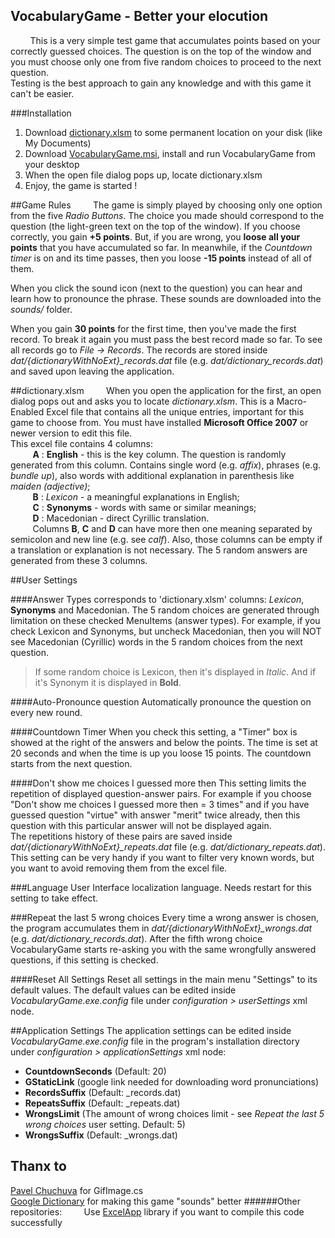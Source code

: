 VocabularyGame - Better your elocution
-----------------------------------------------------
&nbsp;&nbsp;&nbsp;&nbsp;&nbsp;&nbsp;&nbsp;&nbsp;This is a very simple test game that accumulates points based on your correctly guessed choices. The question is on the top of the window and you must choose only one from five random choices to proceed to the next question.  
Testing is the best approach to gain any knowledge and with this game it can't be easier.

###Installation
1. Download [dictionary.xlsm](dictionary.xlsm?raw=true) to some permanent location on your disk (like My Documents)
2. Download [VocabularyGame.msi](/VocabularyGame.msi?raw=true), install and run VocabularyGame from your desktop
3. When the open file dialog pops up, locate dictionary.xlsm
4. Enjoy, the game is started !

##Game Rules
&nbsp;&nbsp;&nbsp;&nbsp;&nbsp;&nbsp;&nbsp;&nbsp;The game is simply played by choosing only one option from the five *Radio Buttons*. The choice you made should correspond to the question (the light-green text on the top of the window). If you choose correctly, you gain **+5 points**. But, if you are wrong, you **loose all your points** that you have accumulated so far. In meanwhile, if the *Countdown timer* is on and its time passes, then you loose **-15 points** instead of all of them.
 
When you click the sound icon (next to the question) you can hear and learn how to pronounce the phrase. These sounds are downloaded into the *sounds/* folder.
 
When you gain **30 points** for the first time, then you've made the first record. To break it again you must pass the best record made so far. To see all records go to *File -> Records*. The records are stored inside *dat/{dictionaryWithNoExt}_records.dat* file (e.g. *dat/dictionary_records.dat*) and saved upon leaving the application.

##dictionary.xlsm
&nbsp;&nbsp;&nbsp;&nbsp;&nbsp;&nbsp;&nbsp;&nbsp;When you open the application for the first, an open dialog pops out and asks you to locate *dictionary.xlsm*. This is a Macro-Enabled Excel file that contains all the unique entries, important for this game to choose from. You must have installed **Microsoft Office 2007** or newer version to edit this file.  
This excel file contains 4 columns:  
&nbsp;&nbsp;&nbsp;&nbsp;&nbsp;&nbsp;&nbsp;&nbsp; **A** : **English** - this is the key column. The question is randomly generated from this column. Contains single word (e.g. *affix*), phrases (e.g. *bundle up*), also words with additional explanation in parenthesis like *maiden (adjective)*;  
&nbsp;&nbsp;&nbsp;&nbsp;&nbsp;&nbsp;&nbsp;&nbsp; **B** : *Lexicon* - a meaningful explanations in English;  
&nbsp;&nbsp;&nbsp;&nbsp;&nbsp;&nbsp;&nbsp;&nbsp; **C** : **Synonyms** - words with same or similar meanings;  
&nbsp;&nbsp;&nbsp;&nbsp;&nbsp;&nbsp;&nbsp;&nbsp; **D** : Macedonian - direct Cyrillic translation.  
&nbsp;&nbsp;&nbsp;&nbsp;&nbsp;&nbsp;&nbsp;&nbsp; Columns **B**, **C** and **D** can have more then one meaning separated by semicolon and new line (e.g. see *calf*). Also, those columns can be empty if a translation or explanation is not necessary. The 5 random answers are generated from these 3 columns. 

##User Settings

####Answer Types
corresponds to 'dictionary.xlsm' columns: *Lexicon*, **Synonyms** and Macedonian. The 5 random choices are generated through limitation on these checked MenuItems (answer types). For example, if you check Lexicon and Synonyms, but uncheck Macedonian, then you will NOT see Macedonian (Cyrillic) words in the 5 random choices from the next question.
>If some random choice is Lexicon, then it's displayed in *Italic*. And if it's Synonym it is displayed in **Bold**.

####Auto-Pronounce question
Automatically pronounce the question on every new round.

####Countdown Timer
When you check this setting, a "Timer" box is showed at the right of the answers and below the points. The time is set at 20 seconds and when the time is up you loose 15 points. The countdown starts from the next question.

####Don't show me choices I guessed more then
This setting limits the repetition of displayed question-answer pairs. For example if you choose "Don't show me choices I guessed more then = 3 times" and if you have guessed question "virtue" with answer "merit" twice already, then this question with this particular answer will not be displayed again.  
The repetitions history of these pairs are saved inside *dat/{dictionaryWithNoExt}_repeats.dat* file (e.g. *dat/dictionary_repeats.dat*).  
This setting can be very handy if you want to filter very known words, but you want to avoid removing them from the excel file.

###Language
User Interface localization language. Needs restart for this setting to take effect.

###Repeat the last 5 wrong choices
Every time a wrong answer is chosen, the program accumulates them in *dat/{dictionaryWithNoExt}_wrongs.dat* (e.g. *dat/dictionary_records.dat*). After the fifth wrong choice VocabularyGame starts re-asking you with the same wrongfully answered questions, if this setting is checked.

####Reset All Settings
Reset all settings in the main menu "Settings" to its default values. The default values can be edited inside *VocabularyGame.exe.config* file under *configuration > userSettings* xml node.

##Application Settings
The application settings can be edited inside *VocabularyGame.exe.config* file in the program's installation directory under *configuration > applicationSettings* xml node:
* **CountdownSeconds** (Default: 20)
* **GStaticLink** (google link needed for downloading word pronunciations)
* **RecordsSuffix** (Default: _records.dat)
* **RepeatsSuffix** (Default: _repeats.dat)
* **WrongsLimit** (The amount of wrong choices limit - see *Repeat the last 5 wrong choices* user setting. Default: 5)
* **WrongsSuffix** (Default: _wrongs.dat)

Thanx to
------------
[Pavel Chuchuva](http://stackoverflow.com/a/1134340) for GifImage.cs  
[Google Dictionary](http://en.wikipedia.org/wiki/Google_Dictionary) for making this game "sounds" better
######Other repositories:
&nbsp;&nbsp;&nbsp;&nbsp;&nbsp;&nbsp;&nbsp;&nbsp;Use [ExcelApp](../../../ExcelApp) library if you want to compile this code successfully
